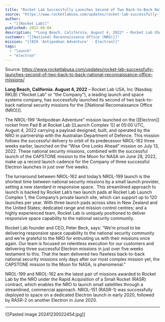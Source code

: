 ```yaml
---
title: "Rocket Lab Successfully Launches Second of Two Back-to-Back National Reconnaissance Office Missions "
source: "https://www.rocketlabusa.com/updates/rocket-lab-successfully-launches-second-of-two-back-to-back-national-reconnaissance-office-missions/"
author:
  - "[[Rocket Lab]]"
published: 2022-08-04
description: "*Long Beach, California. August 4, 2022* – Rocket Lab USA, Inc (Nasdaq: RKLB) (“Rocket Lab” or “the Company”), a leading launch and space systems company, has successfully launched its second of two back-to-back national security missions for the National Reconnaissance Office (NRO)."
customer: "[[National Reconnaissance Office (NRO)]]"
mission: "[[029 'Antipodean Adventure' - Electron]]"
tags:
  - "launch"
  - "electron"
---
```


Source: https://www.rocketlabusa.com/updates/rocket-lab-successfully-launches-second-of-two-back-to-back-national-reconnaissance-office-missions/

**Long Beach, California. August 4, 2022** – Rocket Lab USA, Inc (Nasdaq: RKLB) (“Rocket Lab” or “the Company”), a leading launch and space systems company, has successfully launched its second of two back-to-back national security missions for the [[National Reconnaissance Office (NRO)]].

The NROL-199 “Antipodean Adventure” mission launched on the [[Electron]] rocket from Pad B at Rocket Lab [[Launch Complex 1]] at 05:00 UTC, August 4, 2022 carrying a payload designed, built, and operated by the NRO in partnership with the Australian Department of Defence. This mission follows the successful delivery to orbit of its predecessor NROL-162 three weeks earlier, launched on the “Wise One Looks Ahead” mission on July 13, 2022. These national security missions, combined with the successful launch of the CAPSTONE mission to the Moon for NASA on June 28, 2022, make up a record launch cadence for the Company of three successful Electron launches in just over five weeks.

The turnaround between NROL-162 and today’s NROL-199 launch is the shortest time between national security missions by a small launch provider, setting a new standard in responsive space.  This streamlined approach to launch is backed by Rocket Lab’s two launch pads at Rocket Lab Launch Complex 1, the Company’s private launch site, which can support up to 120 launches per year. With three launch pads across sites in New Zealand and the United States; dedicated range and mission control centres; and a highly experienced team, Rocket Lab is uniquely positioned to deliver responsive space capability to the national security community.

Rocket Lab founder and CEO, Peter Beck, says: “We’re proud to be delivering responsive space capability to the national security community and we’re grateful to the NRO for entrusting us with their missions once again. Our team is focused on relentless execution for our customers and delivering three successful Electron missions in just over five weeks testament to this. That the team delivered two flawless back-to-back national security missions only days after our most complex mission yet, the CAPSTONE mission to the Moon for NASA, is phenomenal.”

NROL-199 and NROL-162 are the latest pair of missions awarded to Rocket Lab by the NRO under the Rapid Acquisition of a Small Rocket (RASR) contract, which enables the NRO to launch small satellites through a streamlined, commercial approach. NROL-151 (RASR-1) was successfully deployed to space on a dedicated Electron launch in early 2020, followed by RASR-2 on another Electron in June 2020.

---

![[Pasted image 20241230022454.jpg]]
